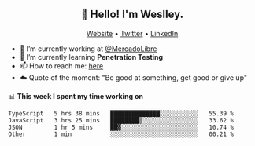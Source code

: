 <h2 align="center">👋 Hello! I'm Weslley.</h2>
<p align="center">
  <a href="http://weslleyneri.com.br">Website</a> •
  <a href="https://twitter.com/Weslley_Neri">Twitter</a> •
  <a href="https://www.linkedin.com/in/weslley-neri-3658908b">LinkedIn</a>
</p>


- 🔭 I’m currently working at [@MercadoLibre](https://github.com/mercadolibre)
- 🌱 I’m currently learning **Penetration Testing**
- 📫 How to reach me: [here](mailto:weslley39@gmail.com)
- ☁️ Quote of the moment: "Be good at something, get good or give up"

📊 **This week I spent my time working on**
<!--START_SECTION:waka-->
```text
TypeScript   5 hrs 38 mins   ██████████████░░░░░░░░░░░   55.39 % 
JavaScript   3 hrs 25 mins   ████████▒░░░░░░░░░░░░░░░░   33.62 % 
JSON         1 hr 5 mins     ██▓░░░░░░░░░░░░░░░░░░░░░░   10.74 % 
Other        1 min           ░░░░░░░░░░░░░░░░░░░░░░░░░   00.21 % 
```
<!--END_SECTION:waka-->

<!-- Inspired by https://github.com/gruselhaus/gruselhaus -->
